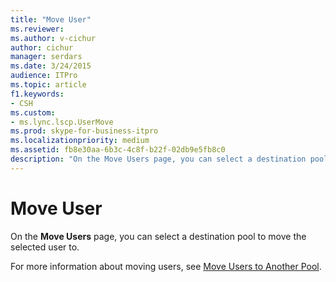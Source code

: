 ```yaml
---
title: "Move User"
ms.reviewer: 
ms.author: v-cichur
author: cichur
manager: serdars
ms.date: 3/24/2015
audience: ITPro
ms.topic: article
f1.keywords:
- CSH
ms.custom:
- ms.lync.lscp.UserMove
ms.prod: skype-for-business-itpro
ms.localizationpriority: medium
ms.assetid: fb8e30aa-6b3c-4c8f-b22f-02db9e5fb8c0
description: "On the Move Users page, you can select a destination pool to move the selected user to."
---
```


# Move User

On the **Move Users** page, you can select a destination pool to move the selected user to.

For more information about moving users, see [Move Users to Another Pool](/previous-versions/office/lync-server-2013/lync-server-2013-move-users-to-another-pool).
